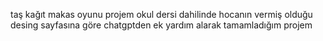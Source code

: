 taş kağıt makas oyunu projem okul dersi dahilinde hocanın vermiş olduğu desing sayfasına göre chatgptden ek yardım alarak tamamladığım projem
